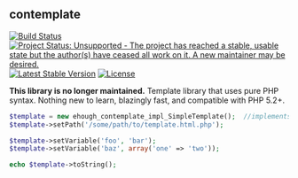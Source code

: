 ## contemplate

[![Build Status](https://secure.travis-ci.org/ehough/contemplate.png)](http://travis-ci.org/ehough/contemplate)
[![Project Status: Unsupported - The project has reached a stable, usable state but the author(s) have ceased all work on it. A new maintainer may be desired.](http://www.repostatus.org/badges/latest/unsupported.svg)](http://www.repostatus.org/#unsupported)
[![Latest Stable Version](https://poser.pugx.org/ehough/contemplate/v/stable)](https://packagist.org/packages/ehough/contemplate)
[![License](https://poser.pugx.org/ehough/contemplate/license)](https://packagist.org/packages/ehough/contemplate)

**This library is no longer maintained.** Template library that uses pure PHP syntax. Nothing new to learn, blazingly fast, and compatible with PHP 5.2+.

```php
$template = new ehough_contemplate_impl_SimpleTemplate();  //implements ehough_contemplate_api_Template
$template->setPath('/some/path/to/template.html.php');

$template->setVariable('foo', 'bar');
$template->setVariable('baz', array('one' => 'two'));

echo $template->toString();
```
